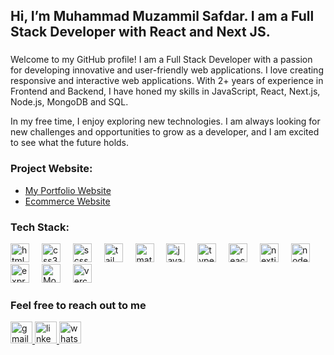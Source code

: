 <h2 align="left">Hi, I’m Muhammad Muzammil Safdar. I am a Full Stack Developer with React and Next JS.</h2>

###

<p align="left">Welcome to my GitHub profile! I am a Full Stack Developer with a passion for developing innovative and user-friendly web applications. I love creating responsive and interactive web applications. With 2+ years of experience in Frontend and Backend, I have honed my skills in JavaScript, React, Next.js, Node.js, MongoDB and SQL.
  
In my free time, I enjoy exploring new technologies. I am always looking for new challenges and opportunities to grow as a developer, and I am excited to see what the future holds.</p>

### Project Website:
- [My Portfolio Website](https://mmuzammil-portfolio.vercel.app/) 
- [Ecommerce Website](https://full-stack-ecommerce-website-five.vercel.app/) 

### Tech Stack:

<div align="left">
  <img src="https://cdn.jsdelivr.net/gh/devicons/devicon/icons/html5/html5-original.svg" height="30" alt="html5 logo"  />
  <img width="12" />
  <img src="https://cdn.jsdelivr.net/gh/devicons/devicon/icons/css3/css3-original.svg" height="30" alt="css3 logo"  />
  <img width="12" />
  <img src="https://skillicons.dev/icons?i=scss" height="30" alt="scss logo"  />
  <img width="12" />
  <img src="https://skillicons.dev/icons?i=tailwind" height="30" alt="tailwindcss logo"  />
  <img width="12" />
  <img src="https://cdn.jsdelivr.net/gh/devicons/devicon/icons/materialui/materialui-original.svg" height="30" alt="materialui logo"  />
  <img width="12" />
  <img src="https://cdn.jsdelivr.net/gh/devicons/devicon/icons/javascript/javascript-original.svg" height="30" alt="javascript logo"  />
  <img width="12" />
  <img src="https://cdn.jsdelivr.net/gh/devicons/devicon/icons/typescript/typescript-original.svg" height="30" alt="typescript logo"  />
  <img width="12" />
  <img src="https://cdn.jsdelivr.net/gh/devicons/devicon/icons/react/react-original.svg" height="30" alt="react logo"  />
  <img width="12" />

  <img src="https://skillicons.dev/icons?i=nextjs" height="30" alt="nextjs logo"  />
  <img width="12" />
  <img src="https://skillicons.dev/icons?i=nodejs" height="30" alt="node js logo"  />
   <img width="12" />
  <img src="https://skillicons.dev/icons?i=expressjs" height="30" alt="express js logo"  />
    <img width="12" />
  <img src="https://skillicons.dev/icons?i=mongodb" height="30" alt="Mongodb logo"  />
    <img width="12" />
  <img src="https://skillicons.dev/icons?i=vercel" height="30" alt="vercel logo"  />
 <img width="12" />
</div>

###  Feel free to reach out to me

<div align="left">
  <a href="mmuzammil327off@gmail.com" target="_blank">
    <img src="https://img.shields.io/static/v1?message=Gmail&logo=gmail&label=&color=D14836&logoColor=white&labelColor=&style=for-the-badge" height="35" alt="gmail logo"  />
  </a>
  <a href="https://www.linkedin.com/in/muzammil327/" target="_blank">
    <img src="https://img.shields.io/static/v1?message=LinkedIn&logo=linkedin&label=&color=0077B5&logoColor=white&labelColor=&style=for-the-badge" height="35" alt="linkedin logo"  />
  </a>
  <a href="https://wa.me/+923144878266" target="_blank">
    <img src="https://img.shields.io/static/v1?message=Whatsapp&logo=whatsapp&label=&color=25D366&logoColor=white&labelColor=&style=for-the-badge" height="35" alt="whatsapp logo"  />
  </a>
</div>
